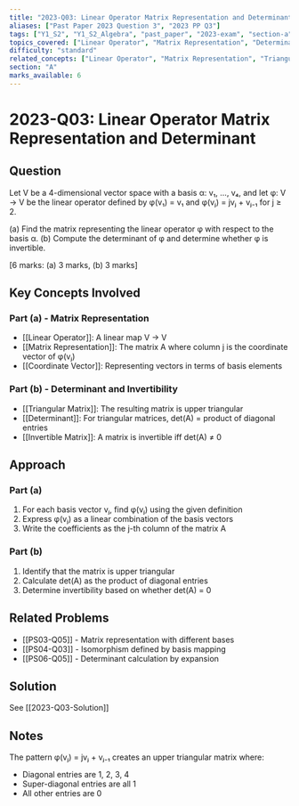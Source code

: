 ```yaml
---
title: "2023-Q03: Linear Operator Matrix Representation and Determinant"
aliases: ["Past Paper 2023 Question 3", "2023 PP Q3"]
tags: ["Y1_S2", "Y1_S2_Algebra", "past_paper", "2023-exam", "section-a", "q3", "linear_operator", "matrix_representation", "determinant", "invertible"]
topics_covered: ["Linear Operator", "Matrix Representation", "Determinant", "Invertibility", "Triangular Matrix"]
difficulty: "standard"
related_concepts: ["Linear Operator", "Matrix Representation", "Triangular Matrix", "Determinant", "Invertible Matrix"]
section: "A"
marks_available: 6
---
```


# 2023-Q03: Linear Operator Matrix Representation and Determinant

## Question
Let V be a 4-dimensional vector space with a basis α: v₁, ..., v₄, and let φ: V → V be
the linear operator defined by φ(v₁) = v₁ and φ(vⱼ) = jvⱼ + vⱼ₋₁ for j ≥ 2.

(a) Find the matrix representing the linear operator φ with respect to the basis α.
(b) Compute the determinant of φ and determine whether φ is invertible.

[6 marks: (a) 3 marks, (b) 3 marks]

## Key Concepts Involved

### Part (a) - Matrix Representation
- [[Linear Operator]]: A linear map V → V
- [[Matrix Representation]]: The matrix A where column j is the coordinate vector of φ(vⱼ)
- [[Coordinate Vector]]: Representing vectors in terms of basis elements

### Part (b) - Determinant and Invertibility
- [[Triangular Matrix]]: The resulting matrix is upper triangular
- [[Determinant]]: For triangular matrices, det(A) = product of diagonal entries
- [[Invertible Matrix]]: A matrix is invertible iff det(A) ≠ 0

## Approach

### Part (a)
1. For each basis vector vⱼ, find φ(vⱼ) using the given definition
2. Express φ(vⱼ) as a linear combination of the basis vectors
3. Write the coefficients as the j-th column of the matrix A

### Part (b)
1. Identify that the matrix is upper triangular
2. Calculate det(A) as the product of diagonal entries
3. Determine invertibility based on whether det(A) = 0

## Related Problems
- [[PS03-Q05]] - Matrix representation with different bases
- [[PS04-Q03]] - Isomorphism defined by basis mapping
- [[PS06-Q05]] - Determinant calculation by expansion

## Solution
See [[2023-Q03-Solution]]

## Notes
The pattern φ(vⱼ) = jvⱼ + vⱼ₋₁ creates an upper triangular matrix where:
- Diagonal entries are 1, 2, 3, 4
- Super-diagonal entries are all 1
- All other entries are 0
